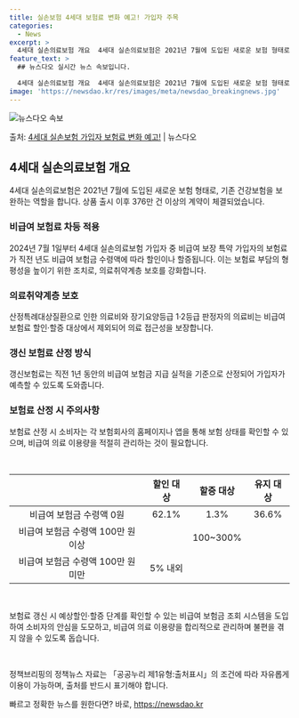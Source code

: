 ```yaml
---
title: 실손보험 4세대 보험료 변화 예고! 가입자 주목
categories:
  - News
excerpt: >
  4세대 실손의료보험 개요  4세대 실손의료보험은 2021년 7월에 도입된 새로운 보험 형태로, 기존 건강보험…
feature_text: >
  ## 뉴스다오 실시간 뉴스 속보입니다.

  4세대 실손의료보험 개요  4세대 실손의료보험은 2021년 7월에 도입된 새로운 보험 형태로, 기존 건강보험…
image: 'https://newsdao.kr/res/images/meta/newsdao_breakingnews.jpg'
---
```


![뉴스다오 속보](https://newsdao.kr/res/images/meta/newsdao_breakingnews.jpg)

<p>출처: <a href="https://newsdao.kr/4128" rel="dofollow">4세대 실손보험 가입자 보험료 변화 예고!</a> | 뉴스다오</p>

<h2 data-ke-size="size26">4세대 실손의료보험 개요</h2>
<p data-ke-size="size16">4세대 실손의료보험은 2021년 7월에 도입된 새로운 보험 형태로, 기존 건강보험을 보완하는 역할을 합니다. 상품 출시 이후 376만 건 이상의 계약이 체결되었습니다.</p>

<h3><b>비급여 보험료 차등 적용</b></h3>
<p data-ke-size="size16">2024년 7월 1일부터 4세대 실손의료보험 가입자 중 비급여 보장 특약 가입자의 보험료가 직전 년도 비급여 보험금 수령액에 따라 할인이나 할증됩니다. 이는 보험료 부담의 형평성을 높이기 위한 조치로, 의료취약계층 보호를 강화합니다.</p>

<h3><b>의료취약계층 보호</b></h3>
<p data-ke-size="size16">산정특례대상질환으로 인한 의료비와 장기요양등급 1·2등급 판정자의 의료비는 비급여 보험료 할인·할증 대상에서 제외되어 의료 접근성을 보장합니다.</p>

<h3><b>갱신 보험료 산정 방식</b></h3>
<p data-ke-size="size16">갱신보험료는 직전 1년 동안의 비급여 보험금 지급 실적을 기준으로 산정되어 가입자가 예측할 수 있도록 도와줍니다.</p>

<h3><b>보험료 산정 시 주의사항</b></h3>
<p data-ke-size="size16">보험료 산정 시 소비자는 각 보험회사의 홈페이지나 앱을 통해 보험 상태를 확인할 수 있으며, 비급여 의료 이용량을 적절히 관리하는 것이 필요합니다.</p>

<p data-ke-size="size16">&nbsp;</p>
<table>
	<thead>
		<tr>
			<th style="text-align: center;"></th>
			<th style="text-align: center;">할인 대상</th>
			<th style="text-align: center;">할증 대상</th>
			<th style="text-align: center;">유지 대상</th>
		</tr>
	</thead>
	<tbody>
		<tr>
			<td style="text-align: center;">비급여 보험금 수령액 0원</td>
			<td style="text-align: center;">62.1%</td>
			<td style="text-align: center;">1.3%</td>
			<td style="text-align: center;">36.6%</td>
		</tr>
		<tr>
			<td style="text-align: center;">비급여 보험금 수령액 100만 원 이상</td>
			<td style="text-align: center;"></td>
			<td style="text-align: center;">100~300%</td>
			<td style="text-align: center;"></td>
		</tr>
		<tr>
			<td style="text-align: center;">비급여 보험금 수령액 100만 원 미만</td>
			<td style="text-align: center;">5% 내외</td>
			<td style="text-align: center;"></td>
			<td style="text-align: center;"></td>
		</tr>
	</tbody>
</table>
<p data-ke-size="size16">&nbsp;</p>
<p data-ke-size="size16">보험료 갱신 시 예상할인·할증 단계를 확인할 수 있는 비급여 보험금 조회 시스템을 도입하여 소비자의 안심을 도모하고, 비급여 의료 이용량을 합리적으로 관리하며 불편을 겪지 않을 수 있도록 돕습니다.</p>
<p data-ke-size="size16">&nbsp;</p>
<p data-ke-size="size16">정책브리핑의 정책뉴스 자료는 「공공누리 제1유형:출처표시」의 조건에 따라 자유롭게 이용이 가능하며, 출처를 반드시 표기해야 합니다.</p> 

빠르고 정확한 뉴스를 원한다면? 바로, <a href="https://newsdao.kr" rel="dofollow">https://newsdao.kr</a>


